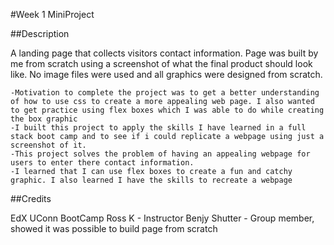 #Week 1 MiniProject

##Description

A landing page that collects visitors contact information. Page was built by me from scratch using a screenshot of what the final product should look like. No image files were used and all graphics were designed from scratch.

    -Motivation to complete the project was to get a better understanding of how to use css to create a more appealing web page. I also wanted to get practice using flex boxes which I was able to do while creating the box graphic
    -I built this project to apply the skills I have learned in a full stack boot camp and to see if i could replicate a webpage using just a screenshot of it.
    -This project solves the problem of having an appealing webpage for users to enter there contact information.
    -I learned that I can use flex boxes to create a fun and catchy graphic. I also learned I have the skills to recreate a webpage

##Credits

EdX UConn BootCamp
Ross K - Instructor
Benjy Shutter - Group member, showed it was possible to build page from scratch
